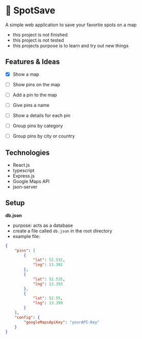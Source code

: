 # 📌 SpotSave
A simple web application to save your favortie spots on a map
- this project is not finished
- this project is not tested
- this projects purpose is to learn and try out new things

## Features & Ideas
- [x]  Show a map
- [ ]  Show pins on the map

- [ ]  Add a pin to the map
- [ ]  Give pins a name
- [ ]  Show a details for each pin
- [ ]  Group pins by category
- [ ]  Group pins by city or country


## Technologies
- React.js
- typescript
- Express.js
- Google Maps API
- json-server

## Setup

**db.json**
- purpose: acts as a database
- create a file called `db.json` in the root directory
- example file: 
```json
{
    "pins": [
        {
            "lat": 52.532,
            "lng": 13.392
        },
        {
            "lat": 52.535,
            "lng": 13.393
        },
        {
            "lat": 52.55,
            "lng": 13.399
        }
    ],
    "config": {
        "googleMapsApiKey": "yourAPI-Key"
    }
}
```
